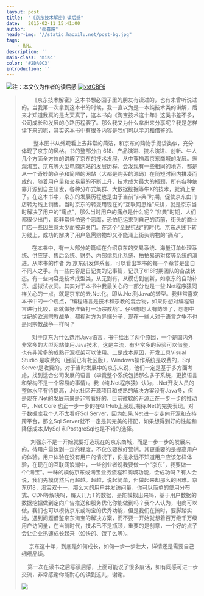 ```yaml
---
layout: post
title:  "《京东技术解密》读后感"
date:   2015-02-11 15:41:00
author:     "郝喜路"
header-img: "//static.haoxilu.net/post-bg.jpg"
tags:
    - 默认
description: ''
main-class: 'misc'
color: '#2DA0C3'
introduction: ''
---
```

![](http://img10.360buyimg.com/n1/jfs/t520/159/689267778/144891/f0965796/547c4769Na7b06a08.jpg)注：本文仅为作者的读后感 [![xxtCBF6](http://images.cnitblog.com/blog/578906/201502/112340531833998.png "xxtCBF6")](http://images.cnitblog.com/blog/578906/201502/112340519482241.png)

> &nbsp;&nbsp;&nbsp;&nbsp;&nbsp;&nbsp; 《京东技术解密》这本书想必园子里的朋友有读过的，也有未曾听说过的。当我第一次拿到这本书的时候，我一直以为是一本纯技术类的讲解，后来才知道我真的是太天真了，这本书向《淘宝技术这十年》这类书差不多，公司成长和发展的心路历程罢了。那么我又为什么拿出来分享呢？我是怎样读下来的呢，其实这本书中有很多内容是我们可以学习和借鉴的。
>
> &nbsp;&nbsp;&nbsp;&nbsp;&nbsp;&nbsp;&nbsp; 整本图书从外观看上去非常的简洁，和京东的购物手提袋类似，充分体现了京东的风格。书的整部分由 618、产品演进、技术演进、创新、牛人几个方面全方位的讲解了京东的技术发展，从中穿插着京东商城的发展。纵观淘宝、京东等大型电商网站的发展历程，会发现有一些相同的地方，都是从一个奇妙的点子和简陋的网站（大都是购买的源码）在简短时间内拼凑而成的，随着用户量和交易量的不断上升，技术成为最大的瓶颈，所有各种依靠开源到自主研发，各种分布式集群、大数据挖掘等牛X的技术，就涌上来了。在这本书中，京东的发展历程也是由于当前“非典”时期，促使京东由门店转为线上销售。当时京东的转变用现在的“互联网思维”来讲，就是京东当时解决了用户的“痛点”，那么当时用户的痛点是什么呢？“非典”时期，人们都很少出门，都非常惧怕这个恶魔，恐怕厄运来到自己的面前，街头的商业门店一些因生意太少而被迫关门。在这个“全民抗战”的时代，京东从线下转为线上，成功的解决了用户急需购物却又不能涌上街头购物的“痛点”。
>
> &nbsp;&nbsp;&nbsp;&nbsp;&nbsp;&nbsp; 在本书中，有一大部分的篇幅在介绍京东的交易系统、海量订单处理系统、供应链、售后系统、财务、内部信息化系统、拍拍易迅对接等系统的演进。从本书的作者 为 京东研发体系著，可以看出本书的每一个章节是出自不同人之手。有一些内容是日记类的记事篇，记录了618时期团队的奋战状态。有一些内容是技术成型类，从无到有，从模仿到创新，如京东的自动补货、虚拟试衣间。其实对于本书中我最关心的一部分也是一些.Net程序猿同样关心的一点，就是京东的去.Net化，即从.Net到Java的转型。我非常喜欢本书中的一个观点，“编程语言是技术和宗教的混合物，如果你想对编程语言进行比较，那就做好准备打一场宗教战”。仔细想想太有韵味了，想想中世纪的欧洲宗教战争，都视对方为异端分子，现在一些人对于语言之争不也是同宗教战争一样吗？
>
> &nbsp;&nbsp;&nbsp;&nbsp;&nbsp;&nbsp; 对于京东为什么选用Java语言，书中给出了两个原因，一个是国内外非常多的大型网站使用Java技术，这是主流，有非常多的经验可以借鉴，也有非常多的成熟开源框架可以使用。二是成本原因，开发工具Visual Studio 是收费的（目前已有社区版），Windows操作系统是收费的，Sql Server是收费的。对于当时发展中的京东来说，他们一定是基于多方面考虑，找到适合公司发展的语言（毕竟整个系统包括那么多子系统，更换语言和架构不是一个容易的事情）。我（纯.Net程序猿）认为，.Net开发人员的整体水平有待提高，.Net社区开源项目和成熟的解决方案没有Java多，但是现在.Net的发展前景是非常看好的，目前微软的开源正在一步一步的推动中，.Net Core 也正一步一步的在GitHub上展现,期待.Net的完美表现。对于数据库我个人不太看好Sql Server，因为如果.Net进一步走向开源和支持跨平台，那么Sql Server就不一定是其完美的搭配，如果想得到好的性能和降低成本,MySql 和PostgreSql也是不错的选择。
>
> &nbsp;&nbsp;&nbsp;&nbsp;&nbsp; 刘强东不是一开始就要打造现在的京东商城，而是一步一步的发展来的，待用户量达到一定的程度，不仅仅要做好营销，其更重要的是提高用户的体验。用户体验在没有用户的情况下，你是永远不知道用户应该怎样体验，在现在的互联网浪潮中，一些创业者说我要做一个“京东”，我要做一个“淘宝”。一味的模仿京东或淘宝业务流程和商城功能，会成功吗？有人会说，我们先模仿然后再超越。超越，说起简单，但做起来却那么的困难。京东618，淘宝双十一，那么大的用户并发访问量，你可以简单的使用分布式、CDN等解决吗，每天几万T的数据，是能模拟出来吗，基于用户数据的数据挖掘做到定向广告推送和服务优化你能做到吗？我个人认为，电商可以做，我们也可以模仿京东或淘宝的优秀功能，但是我们在搞时，要脚踏实地，遇到问题借鉴京东淘宝的解决方案，而不要一开始就想着百万级千万级用户访问量，在当前时代，技术已不是瓶颈，重要的是创意，一个好的点子会让企业迅速成长起来（如快的、饿了么等）。
>
> &nbsp;&nbsp;&nbsp;&nbsp; 京东这十年，到底是如何成长，如何一步一步壮大，详情还是需要自己细细品读。
>
> &nbsp;&nbsp;&nbsp; 第一次在读书之后写读后感，上面可能说了很多废话，如有同感可进一步交流，非常感谢你能耐心的读到这儿，谢谢。
>
> ![](http://news.dlxww.com/news/content/images/attachement/jpg/site102/20150107/B021420563123550_change_B02107b001.jpg)
